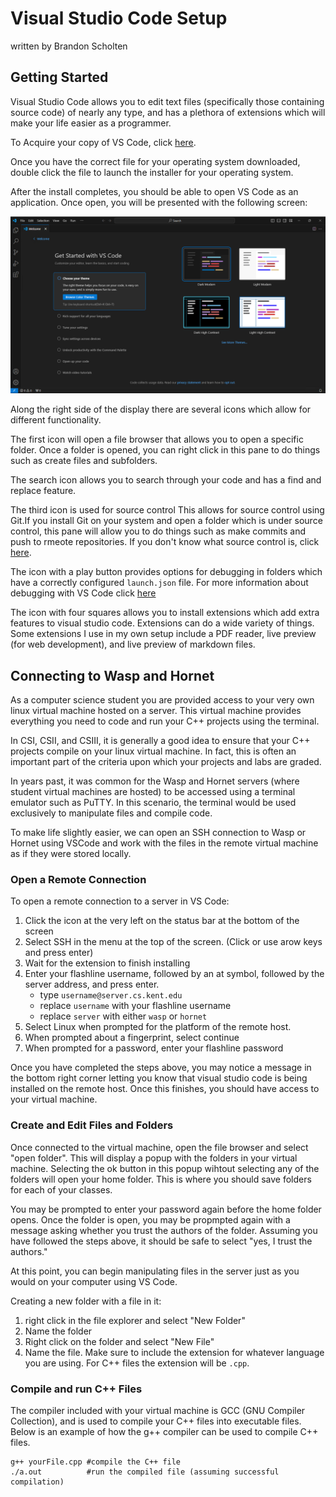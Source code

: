 # Visual Studio Code Setup
written by Brandon Scholten 
## Getting Started
 Visual Studio Code allows you to edit text files (specifically those containing source code) of nearly any type, and has a plethora of extensions which will make your life easier as a programmer. 

To Acquire your copy of VS Code, click [here](https://code.visualstudio.com/download).

Once you have the correct file for your operating system downloaded, double click the file to launch the installer for your operating system. 

After the install completes, you should be able to open VS Code as an application. Once open, you will be presented with the following screen:

![](image.png)

Along the right side of the display there are several icons which allow for different functionality. 

The first icon will open a file browser that allows you to open a specific folder. Once a folder is opened, you can right click in this pane to do things such as create files and subfolders. 

The search icon allows you to search through your code and has a find and replace feature. 

The third icon is used for source control This allows for source control using Git.If you install Git on your system and open a folder which is under source control, this pane will allow you to do things such as make commits and push to rmeote repositories. If you don't know what source control is, click [here]().

The icon with a play button provides options for debugging in folders which have a correctly configured `launch.json` file. For more information about debugging with VS Code click [here]()

The icon with four squares allows you to install extensions which add extra features to visual studio code. Extensions can do a wide variety of things. Some extensions I use in my own setup include a PDF reader, live preview (for web development), and live preview of markdown files. 

## Connecting to Wasp and Hornet

As a computer science student you are provided access to your very own linux virtual machine hosted on a server. This virtual machine provides everything you need to code and run your C++ projects using the terminal.

In CSI, CSII, and CSIII, it is generally a good idea to ensure that your C++ projects compile on your linux virtual machine. In fact, this is often an important part of the criteria upon which your projects and labs are graded. 

In years past, it was common for the Wasp and Hornet servers (where student virtual machines are hosted) to be accessed using a terminal emulator such as PuTTY. In this scenario, the terminal would be used exclusively to manipulate files and compile code. 

To make life slightly easier, we can open an SSH connection to Wasp or Hornet using VSCode and work with the files in the remote virtual machine as if they were stored locally. 

### Open a Remote Connection

To open a remote connection to a server in VS Code:

1. Click the icon at the very left on the status bar at the bottom of the screen
2. Select SSH in the menu at the top of the screen. (Click or use arow keys and press enter)
3. Wait for the extension to finish installing
4. Enter your flashline username, followed by an at symbol, followed by the server address, and press enter. 
    - type `username@server.cs.kent.edu`
    - replace `username` with your flashline username
    - replace `server` with either `wasp` or `hornet`
5. Select Linux when prompted for the platform of the remote host.
6. When prompted about a fingerprint, select continue
7. When prompted for a password, enter your flashline password

Once you have completed the steps above, you may notice a message in the bottom right corner letting you know that visual studio code is being installed on the remote host. Once this finishes, you should have access to your virtual machine. 

### Create and Edit Files and Folders

Once connected to the virtual machine, open the file browser and select "open folder". This will display a popup with the folders in your virtual machine. Selecting the ok button in this popup wihtout selecting any of the folders will open your home folder. This is where you should save folders for each of your classes. 

You may be prompted to enter your password again before the home folder opens. Once the folder is open, you may be propmpted again with a message asking whether you trust the authors of the folder. Assuming you have followed the steps above, it should be safe to select "yes, I trust the authors."

At this point, you can begin manipulating files in the server just as you would on your computer using VS Code. 

Creating a new folder with a file in it:
1. right click in the file explorer and select "New Folder"
2. Name the folder
3. Right click on the folder and select "New File"
4. Name the file. Make sure to include the extension for whatever language you are using. For C++ files the extension will be `.cpp`.

### Compile and run C++ Files

The compiler included with your virtual machine is GCC (GNU Compiler Collection), and is used to compile your C++ files into executable files. Below is an example of how the g++ compiler can be used to compile C++ files. 

```
g++ yourFile.cpp #compile the C++ file
./a.out          #run the compiled file (assuming successful compilation)
```

